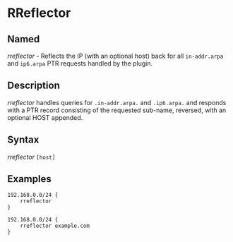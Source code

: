 # RReflector

## Named
_rreflector_ - Reflects the IP (with an optional host) back for all `in-addr.arpa` and `ip6.arpa` PTR requests handled by the plugin.

## Description

_rreflector_ handles queries for `.in-addr.arpa.` and `.ip6.arpa.` and responds with a PTR record consisting of the requested sub-name, reversed, with an optional HOST appended.

## Syntax

_rreflector_ `[host]`

## Examples

```
192.168.0.0/24 {
    rreflector
}
``` 

```
192.168.0.0/24 {
    rreflector example.com
}
``` 